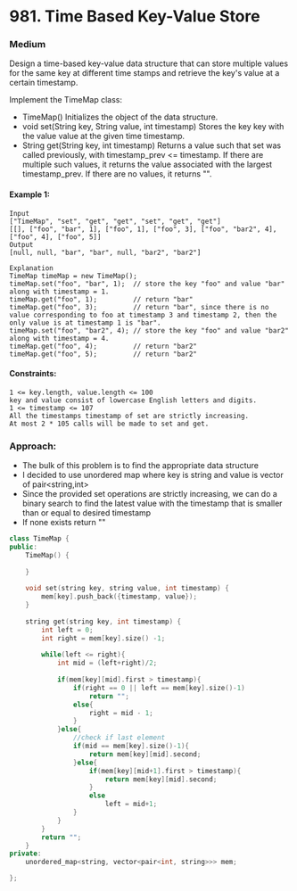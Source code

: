 # 981. Time Based Key-Value Store
### Medium

Design a time-based key-value data structure that can store multiple values for the same key at different time stamps and retrieve the key's value at a certain timestamp.

Implement the TimeMap class:

- TimeMap() Initializes the object of the data structure.
- void set(String key, String value, int timestamp) Stores the key key with the value value at the given time timestamp.
- String get(String key, int timestamp) Returns a value such that set was called previously, with timestamp_prev <= timestamp. If there are multiple such values, it returns the value associated with the largest timestamp_prev. If there are no values, it returns "".

 

#### Example 1:

    Input
    ["TimeMap", "set", "get", "get", "set", "get", "get"]
    [[], ["foo", "bar", 1], ["foo", 1], ["foo", 3], ["foo", "bar2", 4], ["foo", 4], ["foo", 5]]
    Output
    [null, null, "bar", "bar", null, "bar2", "bar2"]

    Explanation
    TimeMap timeMap = new TimeMap();
    timeMap.set("foo", "bar", 1);  // store the key "foo" and value "bar" along with timestamp = 1.
    timeMap.get("foo", 1);         // return "bar"
    timeMap.get("foo", 3);         // return "bar", since there is no value corresponding to foo at timestamp 3 and timestamp 2, then the only value is at timestamp 1 is "bar".
    timeMap.set("foo", "bar2", 4); // store the key "foo" and value "bar2" along with timestamp = 4.
    timeMap.get("foo", 4);         // return "bar2"
    timeMap.get("foo", 5);         // return "bar2"

    

#### Constraints:

    1 <= key.length, value.length <= 100
    key and value consist of lowercase English letters and digits.
    1 <= timestamp <= 107
    All the timestamps timestamp of set are strictly increasing.
    At most 2 * 105 calls will be made to set and get.

### Approach:
- The bulk of this problem is to find the appropriate data structure
- I decided to use unordered map where key is string and value is vector of pair<string,int>
- Since the provided set operations are strictly increasing, we can do a binary search to find the latest value with the timestamp that is smaller than or equal to desired timestamp
- If none exists return ""

```cpp
class TimeMap {
public:
    TimeMap() {
        
    }
    
    void set(string key, string value, int timestamp) {
        mem[key].push_back({timestamp, value});
    }
    
    string get(string key, int timestamp) {
        int left = 0;
        int right = mem[key].size() -1;
        
        while(left <= right){
            int mid = (left+right)/2;
            
            if(mem[key][mid].first > timestamp){
                if(right == 0 || left == mem[key].size()-1)
                    return "";
                else{
                    right = mid - 1;
                }
            }else{
                //check if last element
                if(mid == mem[key].size()-1){                    
                    return mem[key][mid].second;
                }else{
                    if(mem[key][mid+1].first > timestamp){
                        return mem[key][mid].second;
                    }
                    else
                        left = mid+1;
                }
            }
        }
        return "";
    }
private:
    unordered_map<string, vector<pair<int, string>>> mem;

};
```